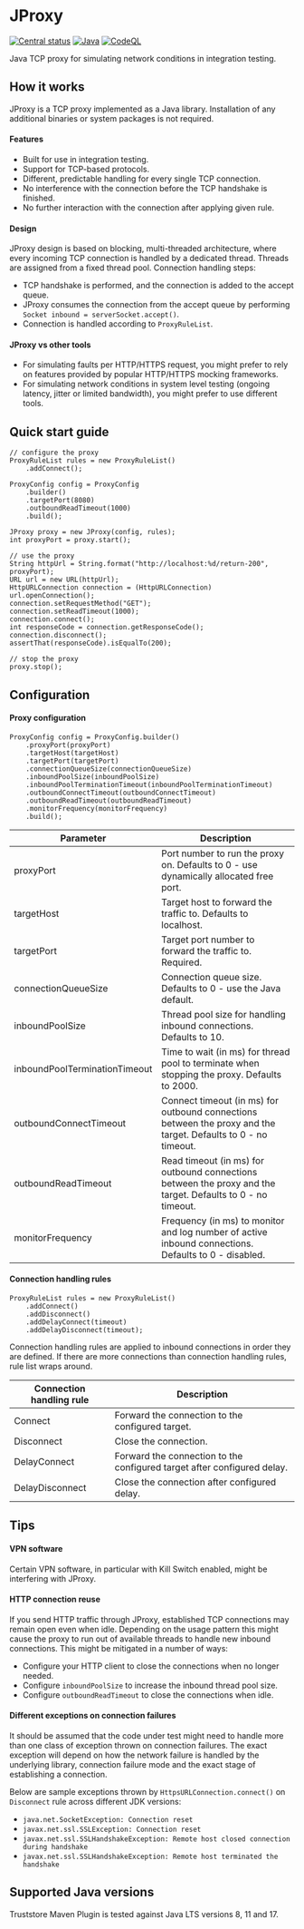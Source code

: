 # JProxy

[![Central status](https://maven-badges.herokuapp.com/maven-central/uk.co.automatictester/jproxy/badge.svg)](https://maven-badges.herokuapp.com/maven-central/uk.co.automatictester/jproxy)
[![Java](https://github.com/automatictester/jproxy/actions/workflows/maven.yml/badge.svg)](https://github.com/automatictester/jproxy/actions/workflows/maven.yml)
[![CodeQL](https://github.com/automatictester/jproxy/actions/workflows/codeql-analysis.yml/badge.svg)](https://github.com/automatictester/jproxy/actions/workflows/codeql-analysis.yml)

Java TCP proxy for simulating network conditions in integration testing.

## How it works

JProxy is a TCP proxy implemented as a Java library. Installation of any additional binaries or system packages is not
required.

#### Features

- Built for use in integration testing.
- Support for TCP-based protocols.
- Different, predictable handling for every single TCP connection.
- No interference with the connection before the TCP handshake is finished.
- No further interaction with the connection after applying given rule.

#### Design

JProxy design is based on blocking, multi-threaded architecture, where every incoming TCP connection is handled by
a dedicated thread. Threads are assigned from a fixed thread pool. Connection handling steps:

- TCP handshake is performed, and the connection is added to the accept queue.
- JProxy consumes the connection from the accept queue by performing `Socket inbound = serverSocket.accept()`.
- Connection is handled according to `ProxyRuleList`.

#### JProxy vs other tools

- For simulating faults per HTTP/HTTPS request, you might prefer to rely on features provided by popular HTTP/HTTPS
  mocking frameworks.
- For simulating network conditions in system level testing (ongoing latency, jitter or limited bandwidth), you
  might prefer to use different tools.

## Quick start guide

```
// configure the proxy
ProxyRuleList rules = new ProxyRuleList()
    .addConnect();

ProxyConfig config = ProxyConfig
    .builder()
    .targetPort(8080)
    .outboundReadTimeout(1000)
    .build();

JProxy proxy = new JProxy(config, rules);
int proxyPort = proxy.start();

// use the proxy
String httpUrl = String.format("http://localhost:%d/return-200", proxyPort);
URL url = new URL(httpUrl);
HttpURLConnection connection = (HttpURLConnection) url.openConnection();
connection.setRequestMethod("GET");
connection.setReadTimeout(1000);
connection.connect();
int responseCode = connection.getResponseCode();
connection.disconnect();
assertThat(responseCode).isEqualTo(200);

// stop the proxy
proxy.stop();
```

## Configuration

#### Proxy configuration

```
ProxyConfig config = ProxyConfig.builder()
    .proxyPort(proxyPort)
    .targetHost(targetHost)
    .targetPort(targetPort)
    .connectionQueueSize(connectionQueueSize)
    .inboundPoolSize(inboundPoolSize)
    .inboundPoolTerminationTimeout(inboundPoolTerminationTimeout)
    .outboundConnectTimeout(outboundConnectTimeout)
    .outboundReadTimeout(outboundReadTimeout)
    .monitorFrequency(monitorFrequency)
    .build();
```

| Parameter                     | Description                                                                                                    | 
|-------------------------------|----------------------------------------------------------------------------------------------------------------|
| proxyPort                     | Port number to run the proxy on. Defaults to 0 - use dynamically allocated free port.                          |
| targetHost                    | Target host to forward the traffic to. Defaults to localhost.                                                  |
| targetPort                    | Target port number to forward the traffic to. Required.                                                        |
| connectionQueueSize           | Connection queue size. Defaults to 0 - use the Java default.                                                   |
| inboundPoolSize               | Thread pool size for handling inbound connections. Defaults to 10.                                             |
| inboundPoolTerminationTimeout | Time to wait (in ms) for thread pool to terminate when stopping the proxy. Defaults to 2000.                   |
| outboundConnectTimeout        | Connect timeout (in ms) for outbound connections between the proxy and the target. Defaults to 0 - no timeout. |
| outboundReadTimeout           | Read timeout (in ms) for outbound connections between the proxy and the target. Defaults to 0 - no timeout.    |
| monitorFrequency              | Frequency (in ms) to monitor and log number of active inbound connections. Defaults to 0 - disabled.           |

#### Connection handling rules

```
ProxyRuleList rules = new ProxyRuleList()
    .addConnect()
    .addDisconnect()
    .addDelayConnect(timeout)
    .addDelayDisconnect(timeout);
```

Connection handling rules are applied to inbound connections in order they are defined.
If there are more connections than connection handling rules, rule list wraps around.

| Connection handling rule | Description                                                             |
|--------------------------|-------------------------------------------------------------------------|
| Connect                  | Forward the connection to the configured target.                        |
| Disconnect               | Close the connection.                                                   |
| DelayConnect             | Forward the connection to the configured target after configured delay. |
| DelayDisconnect          | Close the connection after configured delay.                            |

## Tips

#### VPN software

Certain VPN software, in particular with Kill Switch enabled, might be interfering with JProxy.

#### HTTP connection reuse

If you send HTTP traffic through JProxy, established TCP connections may remain open even when idle. Depending on the
usage pattern this might cause the proxy to run out of available threads to handle new inbound connections. This might
be mitigated in a number of ways:

- Configure your HTTP client to close the connections when no longer needed.
- Configure `inboundPoolSize` to increase the inbound thread pool size.
- Configure `outboundReadTimeout` to close the connections when idle.

#### Different exceptions on connection failures

It should be assumed that the code under test might need to handle more than one class of exception thrown on
connection failures. The exact exception will depend on how the network failure is handled by the underlying library,
connection failure mode and the exact stage of establishing a connection.

Below are sample exceptions thrown by `HttpsURLConnection.connect()` on `Disconnect` rule across different JDK versions:

- `java.net.SocketException: Connection reset`
- `javax.net.ssl.SSLException: Connection reset`
- `javax.net.ssl.SSLHandshakeException: Remote host closed connection during handshake`
- `javax.net.ssl.SSLHandshakeException: Remote host terminated the handshake`

## Supported Java versions

Truststore Maven Plugin is tested against Java LTS versions 8, 11 and 17.